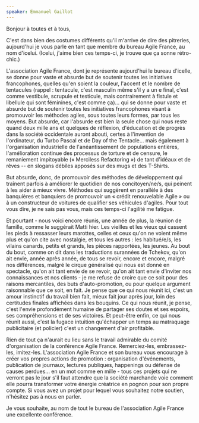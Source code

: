 ```yaml
---
speaker: Emmanuel Gaillot
---
```


Bonjour à toutes et à tous,

C'est dans bien des costumes différents qu'il m'arrive de dire des
pitreries, aujourd'hui je vous parle en tant que membre du bureau Agile
France, au nom d'icelui. (Icelui, j'aime bien ces temps-ci, je trouve
que ça sonne rétro-chic.)

L'association Agile France, dont je représente aujourd'hui le bureau
d'icelle, se donne pour vaste et absurde but de soutenir toutes les
initiatives francophones, quelles qu'en soient la couleur, l'accent et
le nombre de tentacules (rappel : tentacule, c'est masculin même s'il y
a un e final, c'est comme vestibule, scrupule et testicule, mais
contrairement à fistule et libellule qui sont féminines, c'est
comme ça)... qui se donne pour vaste et absurde but de soutenir toutes
les initiatives francophones visant à promouvoir les méthodes agiles,
sous toutes leurs formes, par tous les moyens. But absurde, car
l'absurde est bien la seule chose qui nous reste quand deux mille ans et
quelques de réflexion, d'éducation et de progrès dans la société
occidentale auront abouti, certes à l'invention de l'ordinateur, du
Turbo Pascal et de Day of the Tentacle... mais également à
l'organisation industrielle de l'anéantissement de populations entières,
l'amélioration continue des processus de torture et de censure, le
remaniement impitoyable (« Merciless Refactoring ») de tant d'idéaux et
de rêves -- en slogans débiles apposés sur des mugs et des T-Shirts.

But absurde, donc, de promouvoir des méthodes de développement qui
traînent parfois à améliorer le quotidien de nos concitoyen/ne/s, qui
peinent à les aider à mieux vivre. Méthodes qui suggèrent en parallèle à
des banquières et banquiers de promouvoir un « crédit renouvelable Agile
» ou à un constructeur de voitures de qualifier ses véhicules d'agiles.
Pour tout vous dire, je ne sais pas vous, mais ces temps-ci l'agilité me
fatigue.

Et pourtant - nous voici encore réunis, une année de plus, la réunion de
famille, comme le suggérait Matti hier. Les vieilles et les vieux qui
cassent les pieds à ressasser leurs marottes, celles et ceux qu'on ne
voient même plus et qu'on cite avec nostalgie, et tous les autres : les
habitué/e/s, les vilains canards, petits et grands, les pièces
rapportées, les jeunes. Au bout du bout, comme on dit dans les
traductions surannées de Tchekov, qu'on ait envie, année après année, de
tous se revoir, encore et encore, malgré nos différences, malgré le
cirque généralisé qui nous est donné en spectacle, qu'on ait tant envie
de se revoir, qu'on ait tant envie d'inviter nos connaissances et nos
clients - je me refuse de croire que ce soit pour des raisons
mercantiles, des buts d'auto-promotion, ou pour quelque argument
raisonnable que ce soit, en fait. Je pense que ce qui nous réunit ici,
c'est un amour instinctif du travail bien fait, mieux fait jour après
jour, loin des certitudes finales affichées dans les bouquins. Ce qui
nous réunit, je pense, c'est l'envie profondément humaine de partager
ses doutes et ses espoirs, ses compréhensions et de ses victoires. Et
peut-être enfin, ce qui nous réunit aussi, c'est la fugace intuition
qu'échapper un temps au matraquage publicitaire (et policier) c'est un
changement d'air profitable.

Rien de tout ça n'aurait eu lieu sans le travail admirable du comité
d'organisation de la conférence Agile France. Remerciez-les,
embrassez-les, imitez-les. L'association Agile France et son bureau vous
encourage à créer vos propres actions de promotion : organisation
d'événements, publication de journaux, lectures publiques, happenings ou
défense de causes perdues... en un mot comme en mille - tous ces projets
qui ne verront pas le jour s'il faut attendre que la société marchande
voie comment elle pourra transformer votre énergie créatrice en pognon
pour son propre compte. Si vous avez un projet pour lequel vous
souhaitez notre soutien, n'hésitez pas à nous en parler.

Je vous souhaite, au nom de tout le bureau de l'association Agile France
une excellente conférence.
